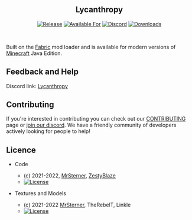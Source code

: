 <div align="center">

## **Lycanthropy**

<!-- todo: replace 494721 with your CurseForge project id -->
[![Release](https://img.shields.io/github/v/release/ZestyBlaze/Lycanthropy?style=for-the-badge&include_prereleases&sort=semver)][releases]
[![Available For](https://img.shields.io/badge/dynamic/json?label=Available%20For&style=for-the-badge&color=34aa2f&query=gameVersionLatestFiles%5B0%5D.gameVersion&url=https%3A%2F%2Faddons-ecs.forgesvc.net%2Fapi%2Fv2%2Faddon%2F494721)][curseforge]
[![Discord](https://img.shields.io/discord/927515975992094750?color=5865f2&label=Feedback%20%26%20Help&style=for-the-badge)][discord]
[![Downloads](https://img.shields.io/badge/dynamic/json?label=Downloads&style=for-the-badge&color=f16436&query=downloadCount&url=https%3A%2F%2Faddons-ecs.forgesvc.net%2Fapi%2Fv2%2Faddon%2F494721)][curseforge:files]
</div>

<br/>

Built on the [Fabric](https://fabricmc.net/) mod loader and is available for modern
versions of [Minecraft](ttps://minecraft.net/) Java Edition.

## Feedback and Help
Discord link: [Lycanthropy][discord]

## Contributing
If you're interested in contributing you can check out our [CONTRIBUTING](CONTRIBUTING.md) page or [join our discord][discord]. We have a friendly community of developers actively looking for people to help!

## Licence

* Code
    - (c) 2021-2022, [MrSterner], [ZestyBlaze]
    - [![License](https://img.shields.io/badge/License-MIT-blue?style=flat-square)](https://opensource.org/licenses/MIT)

* Textures and Models
    - (c) 2021-2022 [MrSterner], TheRebelT, Linkle
    - [![License](https://img.shields.io/badge/License-CC%20BY--NC--SA%204.0-orange?style=flat-square)](https://creativecommons.org/licenses/by-nc-sa/4.0/)
    

[discord]:  https://discord.gg/PFEwUrfPAV
[curseforge]: https://curseforge.com/minecraft/mc-mods/modid/files
[curseforge:files]: https://curseforge.com/minecraft/mc-mods/modid/files
[releases]: https://github.com/zestyblaze/Lycanthropy/releases
[MrSterner]: https://github.com/mrsterner
[ZestyBlaze]: https://github.com/zestyblaze
